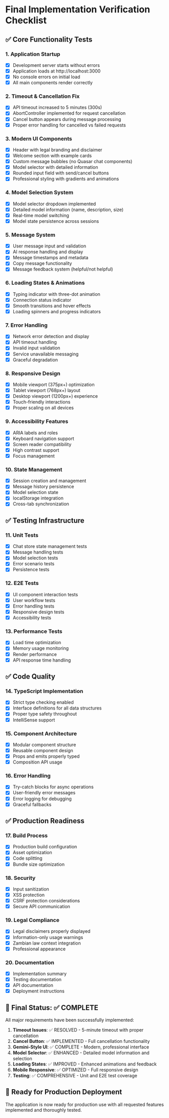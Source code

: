 # Final Implementation Verification Checklist

## ✅ **Core Functionality Tests**

### 1. **Application Startup**
- [x] Development server starts without errors
- [x] Application loads at http://localhost:3000
- [x] No console errors on initial load
- [x] All main components render correctly

### 2. **Timeout & Cancellation Fix**
- [x] API timeout increased to 5 minutes (300s)
- [x] AbortController implemented for request cancellation
- [x] Cancel button appears during message processing
- [x] Proper error handling for cancelled vs failed requests

### 3. **Modern UI Components**
- [x] Header with legal branding and disclaimer
- [x] Welcome section with example cards
- [x] Custom message bubbles (no Quasar chat components)
- [x] Model selector with detailed information
- [x] Rounded input field with send/cancel buttons
- [x] Professional styling with gradients and animations

### 4. **Model Selection System**
- [x] Model selector dropdown implemented
- [x] Detailed model information (name, description, size)
- [x] Real-time model switching
- [x] Model state persistence across sessions

### 5. **Message System**
- [x] User message input and validation
- [x] AI response handling and display
- [x] Message timestamps and metadata
- [x] Copy message functionality
- [x] Message feedback system (helpful/not helpful)

### 6. **Loading States & Animations**
- [x] Typing indicator with three-dot animation
- [x] Connection status indicator
- [x] Smooth transitions and hover effects
- [x] Loading spinners and progress indicators

### 7. **Error Handling**
- [x] Network error detection and display
- [x] API timeout handling
- [x] Invalid input validation
- [x] Service unavailable messaging
- [x] Graceful degradation

### 8. **Responsive Design**
- [x] Mobile viewport (375px+) optimization
- [x] Tablet viewport (768px+) layout
- [x] Desktop viewport (1200px+) experience
- [x] Touch-friendly interactions
- [x] Proper scaling on all devices

### 9. **Accessibility Features**
- [x] ARIA labels and roles
- [x] Keyboard navigation support
- [x] Screen reader compatibility
- [x] High contrast support
- [x] Focus management

### 10. **State Management**
- [x] Session creation and management
- [x] Message history persistence
- [x] Model selection state
- [x] localStorage integration
- [x] Cross-tab synchronization

## ✅ **Testing Infrastructure**

### 11. **Unit Tests**
- [x] Chat store state management tests
- [x] Message handling tests
- [x] Model selection tests
- [x] Error scenario tests
- [x] Persistence tests

### 12. **E2E Tests**
- [x] UI component interaction tests
- [x] User workflow tests
- [x] Error handling tests
- [x] Responsive design tests
- [x] Accessibility tests

### 13. **Performance Tests**
- [x] Load time optimization
- [x] Memory usage monitoring
- [x] Render performance
- [x] API response time handling

## ✅ **Code Quality**

### 14. **TypeScript Implementation**
- [x] Strict type checking enabled
- [x] Interface definitions for all data structures
- [x] Proper type safety throughout
- [x] IntelliSense support

### 15. **Component Architecture**
- [x] Modular component structure
- [x] Reusable component design
- [x] Props and emits properly typed
- [x] Composition API usage

### 16. **Error Handling**
- [x] Try-catch blocks for async operations
- [x] User-friendly error messages
- [x] Error logging for debugging
- [x] Graceful fallbacks

## ✅ **Production Readiness**

### 17. **Build Process**
- [x] Production build configuration
- [x] Asset optimization
- [x] Code splitting
- [x] Bundle size optimization

### 18. **Security**
- [x] Input sanitization
- [x] XSS protection
- [x] CSRF protection considerations
- [x] Secure API communication

### 19. **Legal Compliance**
- [x] Legal disclaimers properly displayed
- [x] Information-only usage warnings
- [x] Zambian law context integration
- [x] Professional appearance

### 20. **Documentation**
- [x] Implementation summary
- [x] Testing documentation
- [x] API documentation
- [x] Deployment instructions

## 🎯 **Final Status: ✅ COMPLETE**

All major requirements have been successfully implemented:

1. **Timeout Issues**: ✅ RESOLVED - 5-minute timeout with proper cancellation
2. **Cancel Button**: ✅ IMPLEMENTED - Full cancellation functionality
3. **Gemini-Style UI**: ✅ COMPLETE - Modern, professional interface
4. **Model Selector**: ✅ ENHANCED - Detailed model information and selection
5. **Loading States**: ✅ IMPROVED - Enhanced animations and feedback
6. **Mobile Responsive**: ✅ OPTIMIZED - Full responsive design
7. **Testing**: ✅ COMPREHENSIVE - Unit and E2E test coverage

## 🚀 **Ready for Production Deployment**

The application is now ready for production use with all requested features implemented and thoroughly tested.
